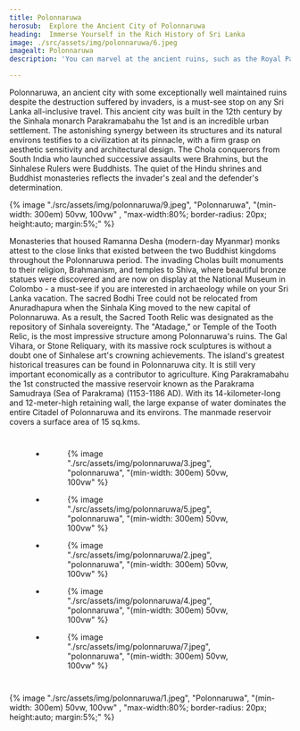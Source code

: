 ```yaml
---
title: Polonnaruwa
herosub:  Explore the Ancient City of Polonnaruwa
heading:  Immerse Yourself in the Rich History of Sri Lanka
image: ./src/assets/img/polonnaruwa/6.jpeg
imagealt: Polonnaruwa
description: 'You can marvel at the ancient ruins, such as the Royal Palace, the Quadrangle, and the Gal Vihara, a group of beautiful Buddhist statues carved out of granite.'

---
```


Polonnaruwa, an ancient city with some exceptionally well maintained ruins despite the destruction suffered by invaders, is a must-see stop on any Sri Lanka all-inclusive travel. This ancient city was built in the 12th century by the Sinhala monarch Parakramabahu the 1st and is an incredible urban settlement. The astonishing synergy between its structures and its natural environs testifies to a civilization at its pinnacle, with a firm grasp on aesthetic sensitivity and architectural design. The Chola conquerors from South India who launched successive assaults were Brahmins, but the Sinhalese Rulers were Buddhists. The quiet of the Hindu shrines and Buddhist monasteries reflects the invader's zeal and the defender's determination.

{% image "./src/assets/img/polonnaruwa/9.jpeg", "Polonnaruwa", "(min-width: 300em) 50vw, 100vw" , "max-width:80%; border-radius: 20px; height:auto; margin:5%;" %}

Monasteries that housed Ramanna Desha (modern-day Myanmar) monks attest to the close links that existed between the two Buddhist kingdoms throughout the Polonnaruwa period. The invading Cholas built monuments to their religion, Brahmanism, and temples to Shiva, where beautiful bronze statues were discovered and are now on display at the National Museum in Colombo - a must-see if you are interested in archaeology while on your Sri Lanka vacation. The sacred Bodhi Tree could not be relocated from Anuradhapura when the Sinhala King moved to the new capital of Polonnaruwa.
As a result, the Sacred Tooth Relic was designated as the repository of Sinhala sovereignty. The "Atadage," or Temple of the Tooth Relic, is the most impressive structure among Polonnaruwa's ruins. The Gal Vihara, or Stone Reliquary, with its massive rock sculptures is without a doubt one of Sinhalese art's crowning achievements. The island's greatest historical treasures can be found in Polonnaruwa city. It is still very important economically as a contributor to agriculture. King Parakramabahu the 1st constructed the massive reservoir known as the Parakrama Samudraya (Sea of Parakrama) (1153-1186 AD). With its 14-kilometer-long and 12-meter-high retaining wall, the large expanse of water dominates the entire Citadel of Polonnaruwa and its environs.
The manmade reservoir covers a surface area of 15 sq.kms.



<ul class="gallery-list" style="
    margin: 8%;
">

<li class="gallery-item">
  <figure class="gallery-image">
    {% image "./src/assets/img/polonnaruwa/3.jpeg", "polonnaruwa", "(min-width: 300em) 50vw, 100vw" %}
  </figure>
</li>

<li class="gallery-item">
  <figure class="gallery-image">
    {% image "./src/assets/img/polonnaruwa/5.jpeg", "polonnaruwa", "(min-width: 300em) 50vw, 100vw" %}
  </figure>
</li>

<li class="gallery-item">
  <figure class="gallery-image">
    {% image "./src/assets/img/polonnaruwa/2.jpeg", "polonnaruwa", "(min-width: 300em) 50vw, 100vw" %}
  </figure>
</li>

<li class="gallery-item">
  <figure class="gallery-image">
    {% image "./src/assets/img/polonnaruwa/4.jpeg", "polonnaruwa", "(min-width: 300em) 50vw, 100vw" %}
  </figure>
</li>

<li class="gallery-item">
  <figure class="gallery-image">
    {% image "./src/assets/img/polonnaruwa/7.jpeg", "polonnaruwa", "(min-width: 300em) 50vw, 100vw" %}
  </figure>
</li>

</ul>

{% image "./src/assets/img/polonnaruwa/1.jpeg", "Polonnaruwa", "(min-width: 300em) 50vw, 100vw" , "max-width:80%; border-radius: 20px; height:auto; margin:5%;" %}